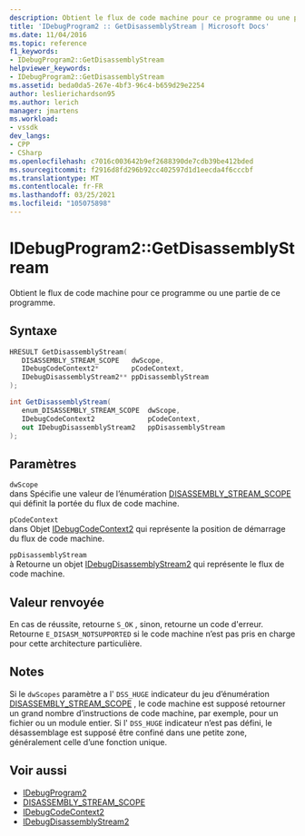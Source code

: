 ```yaml
---
description: Obtient le flux de code machine pour ce programme ou une partie de ce programme.
title: 'IDebugProgram2 :: GetDisassemblyStream | Microsoft Docs'
ms.date: 11/04/2016
ms.topic: reference
f1_keywords:
- IDebugProgram2::GetDisassemblyStream
helpviewer_keywords:
- IDebugProgram2::GetDisassemblyStream
ms.assetid: beda0da5-267e-4bf3-96c4-b659d29e2254
author: leslierichardson95
ms.author: lerich
manager: jmartens
ms.workload:
- vssdk
dev_langs:
- CPP
- CSharp
ms.openlocfilehash: c7016c003642b9ef2688390de7cdb39be412bded
ms.sourcegitcommit: f2916d8fd296b92cc402597d1d1eecda4f6cccbf
ms.translationtype: MT
ms.contentlocale: fr-FR
ms.lasthandoff: 03/25/2021
ms.locfileid: "105075898"
---
```

# <a name="idebugprogram2getdisassemblystream"></a>IDebugProgram2::GetDisassemblyStream
Obtient le flux de code machine pour ce programme ou une partie de ce programme.

## <a name="syntax"></a>Syntaxe

```cpp
HRESULT GetDisassemblyStream( 
   DISASSEMBLY_STREAM_SCOPE   dwScope,
   IDebugCodeContext2*        pCodeContext,
   IDebugDisassemblyStream2** ppDisassemblyStream
);
```

```csharp
int GetDisassemblyStream( 
   enum_DISASSEMBLY_STREAM_SCOPE  dwScope,
   IDebugCodeContext2             pCodeContext,
   out IDebugDisassemblyStream2   ppDisassemblyStream
);
```

## <a name="parameters"></a>Paramètres
`dwScope`\
dans Spécifie une valeur de l’énumération [DISASSEMBLY_STREAM_SCOPE](../../../extensibility/debugger/reference/disassembly-stream-scope.md) qui définit la portée du flux de code machine.

`pCodeContext`\
dans Objet [IDebugCodeContext2](../../../extensibility/debugger/reference/idebugcodecontext2.md) qui représente la position de démarrage du flux de code machine.

`ppDisassemblyStream`\
à Retourne un objet [IDebugDisassemblyStream2](../../../extensibility/debugger/reference/idebugdisassemblystream2.md) qui représente le flux de code machine.

## <a name="return-value"></a>Valeur renvoyée
 En cas de réussite, retourne `S_OK` , sinon, retourne un code d'erreur. Retourne `E_DISASM_NOTSUPPORTED` si le code machine n’est pas pris en charge pour cette architecture particulière.

## <a name="remarks"></a>Notes
 Si le `dwScopes` paramètre a l' `DSS_HUGE` indicateur du jeu d’énumération [DISASSEMBLY_STREAM_SCOPE](../../../extensibility/debugger/reference/disassembly-stream-scope.md) , le code machine est supposé retourner un grand nombre d’instructions de code machine, par exemple, pour un fichier ou un module entier. Si l' `DSS_HUGE` indicateur n’est pas défini, le désassemblage est supposé être confiné dans une petite zone, généralement celle d’une fonction unique.

## <a name="see-also"></a>Voir aussi
- [IDebugProgram2](../../../extensibility/debugger/reference/idebugprogram2.md)
- [DISASSEMBLY_STREAM_SCOPE](../../../extensibility/debugger/reference/disassembly-stream-scope.md)
- [IDebugCodeContext2](../../../extensibility/debugger/reference/idebugcodecontext2.md)
- [IDebugDisassemblyStream2](../../../extensibility/debugger/reference/idebugdisassemblystream2.md)
